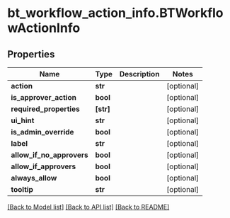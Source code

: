 # bt_workflow_action_info.BTWorkflowActionInfo

## Properties
Name | Type | Description | Notes
------------ | ------------- | ------------- | -------------
**action** | **str** |  | [optional] 
**is_approver_action** | **bool** |  | [optional] 
**required_properties** | **[str]** |  | [optional] 
**ui_hint** | **str** |  | [optional] 
**is_admin_override** | **bool** |  | [optional] 
**label** | **str** |  | [optional] 
**allow_if_no_approvers** | **bool** |  | [optional] 
**allow_if_approvers** | **bool** |  | [optional] 
**always_allow** | **bool** |  | [optional] 
**tooltip** | **str** |  | [optional] 

[[Back to Model list]](../README.md#documentation-for-models) [[Back to API list]](../README.md#documentation-for-api-endpoints) [[Back to README]](../README.md)


